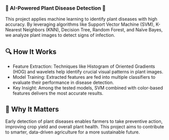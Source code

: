 ### 🌱 AI-Powered Plant Disease Detection 🌿
This project applies machine learning to identify plant diseases with high accuracy. By leveraging algorithms like Support Vector Machine (SVM), K-Nearest Neighbors (KNN), Decision Tree, Random Forest, and Naïve Bayes, we analyze plant images to detect signs of infection.

## 🔍 How It Works
 - Feature Extraction: Techniques like Histogram of Oriented Gradients (HOG) and wavelets help identify crucial visual patterns in plant images.
 - Model Training: Extracted features are fed into multiple classifiers to evaluate their performance in disease detection.
 - Key Insight: Among the tested models, SVM combined with color-based features delivers the most accurate results.
## 🌾 Why It Matters
Early detection of plant diseases enables farmers to take preventive action, improving crop yield and overall plant health. This project aims to contribute to smarter, data-driven agriculture for a more sustainable future.
